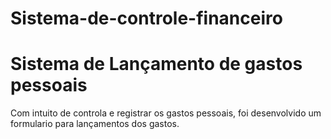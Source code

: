# Sistema-de-controle-financeiro

# Sistema de Lançamento de gastos pessoais

Com intuito de controla e registrar os gastos pessoais, foi desenvolvido um formulario para lançamentos dos gastos. 